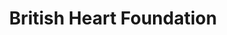 ---
title: "British Heart Foundation"
url: /cardiff/british-heart-foundation/
shop: Gebrauchtwaren
---